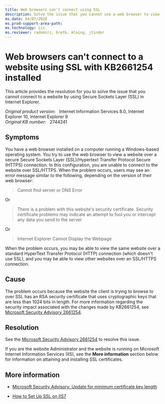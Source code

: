 ```yaml
---
title: Web browsers can't connect using SSL
description: Solve the issue that you cannot use a web browser to view a website by using SSL after KB2661254 is installed. 
ms.date: 04/07/2020
ms.prod-support-area-path: 
ms.technology: iis
ms.reviewer: radomirz, bretb, mlaing, jtinder
---
```

# Web browsers can't connect to a website using SSL with KB2661254 installed

This article provides the resolution for you to solve the issue that you cannot connect to a website by using Secure Sockets Layer (SSL) in Internet Explorer.

_Original product version:_ &nbsp; Internet Information Services 8.0, Internet Explorer 10, Internet Explorer 9  
_Original KB number:_ &nbsp; 2744241

## Symptoms

You have a web browser installed on a computer running a Windows-based operating system. You try to use the web browser to view a website over a secure Secure Sockets Layer (SSL)/Hypertext Transfer Protocol Secure (HTTPS) connection. In this configuration, you are unable to connect to the website over SSL/HTTPS. When the problem occurs, users may see an error message similar to the following, depending on the version of their web browser:

> Cannot find server or DNS Error

Or

> There is a problem with this website's security certificate. Security certificate problems may indicate an attempt to fool you or intercept any data you send to the server

Or

> Internet Explorer Cannot Display the Webpage

When the problem occurs, you may be able to view the same website over a standard HyperText Transfer Protocol (HTTP) connection (which doesn't use SSL), and you may be able to view other websites over an SSL/HTTPS connection.

## Cause

The problem occurs because the website the client is trying to browse to over SSL has an RSA security certificate that uses cryptographic keys that are less than 1024 bits in length. For more information regarding the security impact associated with the changes made by KB2661254, see [Microsoft Security Advisory 2661254](/security-updates/SecurityAdvisories/2012/2661254).

## Resolution

See the [Microsoft Security Advisory 2661254](/security-updates/SecurityAdvisories/2012/2661254) to resolve this issue.

If you are the website Administrator and the website is running on Microsoft Internet Information Services (IIS), see the **More information** section below for information on attaining and installing SSL certificates.

## More information

- [Microsoft Security Advisory: Update for minimum certificate key length](/security-updates/SecurityAdvisories/2012/2661254)

- [How to Set Up SSL on IIS7](/iis/manage/configuring-security/how-to-set-up-ssl-on-iis)

